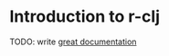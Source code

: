 # Introduction to r-clj

TODO: write [great documentation](http://jacobian.org/writing/what-to-write/)
